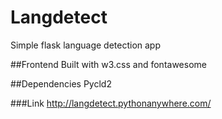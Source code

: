 # Langdetect
Simple flask language detection app

##Frontend
Built with w3.css and fontawesome

##Dependencies
Pycld2

###Link
http://langdetect.pythonanywhere.com/


